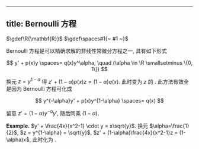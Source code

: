 
---
title: Bernoulli 方程
---

$\gdef\R{\mathbf{R}}$
$\gdef\spaces#1{~ #1 ~}$

Bernoulli 方程是可以精确求解的非线性常微分方程之一, 具有如下形式

$$ y' + p(x)y \spaces= q(x)y^\alpha, \quad (\alpha \in \R \smallsetminus \{0, 1\}) $$

换元 $z = y^{1-\alpha}$ 得 $z' + (1-\alpha)p(x)z = (1-\alpha)q(x)$. 此时变为 $z$ 的 [](./一阶线性微分方程.md). 此方法有效全是因为 Bernoulli 方程可化成

$$
y^{-\alpha}y' + p(x)y^{1-\alpha} \spaces= q(x)
$$

留意 $z' = (1-\alpha)y^{-\alpha}y'$, 随后同乘 $(1-\alpha)$. 


$\textbf{Example.}$ $y' + \frac{4x}{x^2-1} \cdot y = x\sqrt{y}$. 换元 $\alpha=\frac{1}{2}$, $z = y^{1-\alpha} = \sqrt{y}$, $z' + (1-\alpha)\frac{4x}{x^2-1}z = (1-\alpha)x$, 此时化为 [](./一阶线性微分方程.md). 
